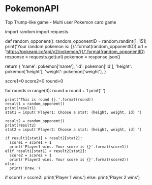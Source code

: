 # PokemonAPI
Top Trump-like game -  Multi user Pokemon card game 

import random 
import requests

def random_opponent():
  random_opponentID = random.randint(1, 151) 
  print('Your random pokemon is: {}.'.format(random_opponentID))
  url = 'https://pokeapi.co/api/v2/pokemon/{}/'.format(random_opponentID)
  response = requests.get(url)
  pokemon = response.json()

  return {
      'name': pokemon['name'],
      'id': pokemon['id'],
      'height': pokemon['height'],
      'weight': pokemon['weight'],
    }


score1=0
score2=0
round=0

for rounds in range(3):
    round = round + 1
    print(' ')
    
    print('This is round {}.'.format(round))
    result1 = random_opponent()
    print(result1)
    stat1 = input('Player1: Choose a stat: (height, weight, id) ')  

    result2 = random_opponent()
    print(result2)
    stat2 = input('Player2: Choose a stat: (height, weight, id) ')
    
    if result1[stat1] > result2[stat2]:
      score1 = score1 + 1
      print('Player1 wins. Your score is {}'.format(score1))
    elif result1[stat1] < result2[stat2]:
      score2 = score2 + 1
      print('Player2 wins. Your score is {}'.format(score2))
    else:
      print('Draw.')

if score1 > score2:
  print('Player 1 wins.')
else:
  print('Player 2 wins')
